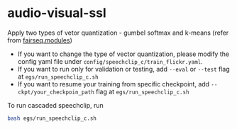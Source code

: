 # audio-visual-ssl
Apply two types of vetor quantization - gumbel softmax and k-means (refer from [fairseq.modules](https://github.com/pytorch/fairseq/tree/main/fairseq/modules))

* If you want to change the type of vector quantization, please modify the config yaml file under `config/speechclip_c/train_flickr.yaml`.
* If you want to run only for validation or testing, add `--eval` or `--test` flag at `egs/run_speechclip_c.sh`
* If you want to resume your training from specific checkpoint, add `--ckpt/your_checkpoin_path` flag at  `egs/run_speechclip_c.sh`

To run cascaded speechclip, run
```bash
bash egs/run_speechclip_c.sh

```
